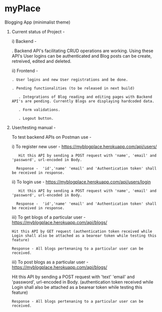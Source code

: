 # myPlace
Blogging App (minimalist theme)

1. Current status of Project - 

    i) Backend -
    
      . Backend API's facilitating CRUD operations are working. Using these API's User logins can be authenticated and Blog posts can be create, retreived, edited and           deleted.
      
    ii) Frontend -
    
       . User logins and new User registrations and be done.
       
       . Pending functionalities (to be released in next build) 
       
          . Integrations of Blog reading and editing pages with Backend API's are pending. Currently Blogs are displaying hardcoded data.
          
          . Form validations.
          
          . Logout button.
          
2. User/testing manual - 
 
    To test backend APIs on Postman use -
    
      i) To register new user -  https://myblogplace.herokuapp.com/api/users/
      
          Hit this API by sending a POST request with 'name', 'email' and 'password', url-encoded in Body.
          
         Response -  'id','name' 'email' and 'Authentication token' shall be received in response.
          
      ii) To login use - https://myblogplace.herokuapp.com/api/users/login
      
          Hit this API by sending a POST request with 'name', 'email' and 'password', url-encoded in Body.
          
         Response -  'id','name' 'email' and 'Authentication token' shall be received in response.
          
      iii) To get blogs of a particular user - https://myblogplace.herokuapp.com/api/blogs/
      
       Hit this API by GET request (authentication token received while Login shall also be attached as a bearear token while testing this feature)
       
       Response - All blogs pertenaning to a particular user can be received.
       
       
      iii) To post blogs as a particular user - https://myblogplace.herokuapp.com/api/blogs/
      
      Hit this API by sending a POST request with 'text' 'email' and 'password', url-encoded in Body. (authentication token received while Login shall also be attached as a bearear token while testing this feature)
       
       Response - All blogs pertenaning to a particular user can be received.      
          
